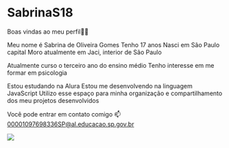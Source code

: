 # SabrinaS18
Boas vindas ao meu perfil💙💙

Meu nome é Sabrina de Oliveira Gomes
Tenho 17 anos
Nasci em São Paulo capital
Moro atualmente em Jaci, interior de São Paulo

Atualmente curso o terceiro ano do ensino médio
Tenho interesse em me formar em psicologia

Estou estudando na Alura
Estou me desenvolvendo na linguagem JavaScript
Utilizo esse espaço para minha organização e compartilhamento dos meu projetos desenvolvidos

Você pode entrar em contato comigo 📫
00001097698336SP@al.educacao.sp.gov.br

![](https://tenor.com/pt-BR/view/dog-smile-eeyeyy1-gif-26307072)
